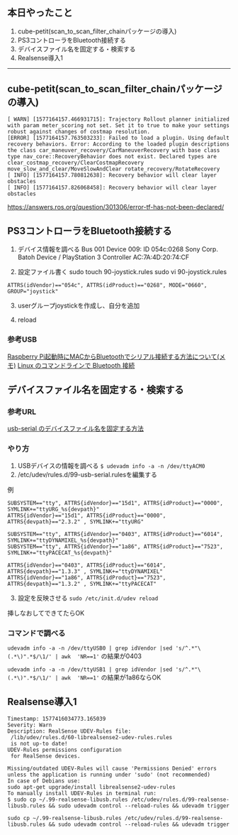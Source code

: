 ## 本日やったこと

1. cube-petit(scan_to_scan_filter_chainパッケージの導入)
2. PS3コントローラをBluetooth接続する
3. デバイスファイル名を固定する・検索する
4. Realsense導入1


---

## cube-petit(scan_to_scan_filter_chainパッケージの導入)

```
[ WARN] [1577164157.466931715]: Trajectory Rollout planner initialized with param meter_scoring not set. Set it to true to make your settings robust against changes of costmap resolution.
[ERROR] [1577164157.763503233]: Failed to load a plugin. Using default recovery behaviors. Error: According to the loaded plugin descriptions the class car_maneuver_recovery/CarManeuverRecovery with base class type nav_core::RecoveryBehavior does not exist. Declared types are  clear_costmap_recovery/ClearCostmapRecovery move_slow_and_clear/MoveSlowAndClear rotate_recovery/RotateRecovery
[ INFO] [1577164157.780812638]: Recovery behavior will clear layer obstacles
[ INFO] [1577164157.826068458]: Recovery behavior will clear layer obstacles
```

https://answers.ros.org/question/301306/error-tf-has-not-been-declared/

## PS3コントローラをBluetooth接続する

1. デバイス情報を調べる
Bus 001 Device 009: ID 054c:0268 Sony Corp. Batoh Device / PlayStation 3 Controller
AC:7A:4D:20:74:CF

2. 設定ファイル書く
sudo touch 90-joystick.rules
sudo vi 90-joystick.rules

```
ATTRS(idVendor)=="054c", ATTRS(idProduct)=="0268", MODE="0660",
GROUP="joystick"
```

3. userグループjoystickを作成し、自分を追加

4. reload

### 参考USB

[Raspberry Pi起動時にMACからBluetoothでシリアル接続する方法について(メモ)](http://tokina.hatenadiary.jp/entry/2018/05/05/032731)
[Linux のコマンドラインで Bluetooth 接続](https://qiita.com/propella/items/6daf3c56e26f709b4141)

## デバイスファイル名を固定する・検索する

### 参考URL

[usb-serial のデバイスファイル名を固定する方法](http://pyopyopyo.hatenablog.com/entry/20160223/p1)

### やり方

1. USBデバイスの情報を調べる
```$ udevadm info -a -n /dev/ttyACM0```
2. /etc/udev/rules.d/99-usb-serial.rulesを編集する

例
```
SUBSYSTEM=="tty", ATTRS{idVendor}=="15d1", ATTRS{idProduct}=="0000", SYMLINK+="ttyURG_%s{devpath}"
ATTRS{idVendor}=="15d1", ATTRS{idProduct}=="0000", ATTRS{devpath}=="2.3.2" , SYMLINK+="ttyURG"
```

```
SUBSYSTEM=="tty", ATTRS{idVendor}=="0403", ATTRS{idProduct}=="6014", SYMLINK+="ttyDYNAMIXEL_%s{devpath}"
SUBSYSTEM=="tty", ATTRS{idVendor}=="1a86", ATTRS{idProduct}=="7523", SYMLINK+="ttyPACECAT_%s{devpath}"

ATTRS{idVendor}=="0403", ATTRS{idProduct}=="6014", ATTRS{devpath}=="1.3.3" , SYMLINK+="ttyDYNAMIXEL"
ATTRS{idVendor}=="1a86", ATTRS{idProduct}=="7523", ATTRS{devpath}=="1.3.2" , SYMLINK+="ttyPACECAT"
```

3. 設定を反映させる
```sudo /etc/init.d/udev reload```

挿しなおしてできてたらOK

### コマンドで調べる

```udevadm info -a -n /dev/ttyUSB0 | grep idVendor |sed 's/^.*"\(.*\)".*$/\1/' | awk  'NR==1'```
の結果が0403

```udevadm info -a -n /dev/ttyUSB1 | grep idVendor |sed 's/^.*"\(.*\)".*$/\1/' | awk  'NR==1'```
の結果が1a86ならOK

## Realsense導入1

```
Timestamp: 1577416034773.165039
Severity: Warn
Description: RealSense UDEV-Rules file:
 /lib/udev/rules.d/60-librealsense2-udev-rules.rules
 is not up-to date!
UDEV-Rules permissions configuration 
 for RealSense devices.

Missing/outdated UDEV-Rules will cause 'Permissions Denied' errors
unless the application is running under 'sudo' (not recommended)
In case of Debians use: 
sudo apt-get upgrade/install librealsense2-udev-rules
To manually install UDEV-Rules in terminal run:
$ sudo cp ~/.99-realsense-libusb.rules /etc/udev/rules.d/99-realsense-libusb.rules && sudo udevadm control --reload-rules && udevadm trigger

sudo cp ~/.99-realsense-libusb.rules /etc/udev/rules.d/99-realsense-libusb.rules && sudo udevadm control --reload-rules && udevadm trigger
```